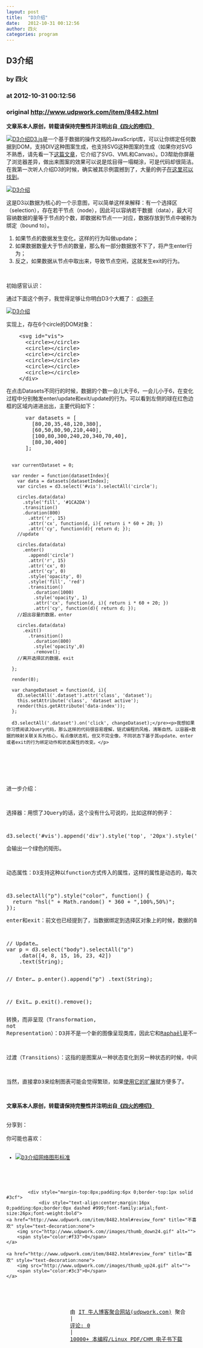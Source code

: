 ```yaml
---
layout: post
title:  "D3介绍"
date:   2012-10-31 00:12:56
author: 四火
categories: program
---
```


## D3介绍
### by 四火
### at 2012-10-31 00:12:56
### original <http://www.udpwork.com/item/8482.html>

<p><strong>文章系本人原创，转载请保持完整性并注明出自<a href="http://www.raychase.net/976">《四火的唠叨》</a></strong>
</p>
<p><a href="http://d3js.org/"><img src="http://www.raychase.net/wp-content/uploads/2012/10/bubbleMap.jpg" alt="D3介绍">D3.js</a>是一个基于数据的操作文档的JavaScript库，可以让你绑定任何数据到DOM，支持DIV这种图案生成，也支持SVG这种图案的生成（如果你对SVG不熟悉，请先看一下<a href="http://www.raychase.net/558">这篇文章</a>，它介绍了SVG、VML和Canvas）。D3帮助你屏蔽了浏览器差异，做出来图案的效果可以说是炫目得一塌糊涂，可是代码却很简洁。在我第一次听人介绍D3的时候，确实被其示例震撼到了，大量的例子<a href="https://github.com/mbostock/d3/wiki/Gallery">在这里可以找到</a>。</p>
<p><a href="http://www.raychase.net/wp-content/uploads/2012/10/data_join.png"><img src="http://www.raychase.net/wp-content/uploads/2012/10/data_join_thumb.png" alt="D3介绍"></a></p>
<p>这是D3以数据为核心的一个示意图，可以简单这样来解释：有一个选择区（selection），存在若干节点（node），因此可以容纳若干数据（data），最大可容纳数据的量等于节点的个数，即数据和节点一一对应，数据存放到节点中被称为绑定（bound to）。</p>
<ol><li>如果节点的数据发生变化，这样的行为叫做update；</li>
<li>如果数据数量大于节点的数量，那么有一部分数据放不下了，将产生enter行为；</li>
<li>反之，如果数据从节点中取出来，导致节点空闲，这就发生exit的行为。</li>
</ol>
<p> </p>
<p>初始感官认识：</p>
<div><p>通过下面这个例子，我觉得足够让你明白D3个大概了： <a href="http://www.raychase.net/wp-content/uploads/2012/10/d3.zip">d3例子</a></p>
</div>
<p><a href="http://www.raychase.net/wp-content/uploads/2012/10/image2.png"><img src="http://www.raychase.net/wp-content/uploads/2012/10/image_thumb2.png" alt="D3介绍"></a></p>
<p>实现上，存在6个circle的DOM对象：</p>
<pre>    &lt;svg id=&quot;vis&quot;&gt;
      &lt;circle&gt;&lt;/circle&gt;
      &lt;circle&gt;&lt;/circle&gt;
      &lt;circle&gt;&lt;/circle&gt;
      &lt;circle&gt;&lt;/circle&gt;
      &lt;circle&gt;&lt;/circle&gt;
      &lt;circle&gt;&lt;/circle&gt;
    &lt;/div&gt;</pre><p>在点击Datasets不同行的时候，数据的个数一会儿大于6，一会儿小于6，在变化过程中分别触发enter/update和exit/update的行为。可以看到左侧的球在红色边框的区域内进进出出，主要代码如下：</p>
<pre>      var datasets = [
        [80,20,35,48,120,380],
        [60,50,80,90,210,440],
        [100,80,300,240,20,340,70,40],
        [80,30,400]
      ];
      
      var currentDataset = 0;
      
      var render = function(datasetIndex){
        var data = datasets[datasetIndex];
        var circles = d3.select('#vis').selectAll('circle');
        
        circles.data(data)
          .style('fill', '#1CA2DA')
          .transition()
          .duration(800)
            .attr('r', 15)
            .attr('cx', function(d, i){ return i * 60 + 20; })
            .attr('cy', function(d){ return d; });
        //update
            
        circles.data(data)
          .enter()
            .append('circle')
            .attr('r', 15)
            .attr('cx', 0)
            .attr('cy', 0)
            .style('opacity', 0)
            .style('fill', 'red')
            .transition()
              .duration(1000)
              .style('opacity', 1)
              .attr('cx', function(d, i){ return i * 60 + 20; })
              .attr('cy', function(d){ return d; });
        //超出容量的数据，enter
            
        circles.data(data)
          .exit()
            .transition()
              .duration(800)
              .style('opacity',0)
              .remove();
        //离开选择区的数据，exit
          
      }; 
      
      render(0);
      
      var changeDataset = function(d, i){
        d3.selectAll('.dataset').attr('class', 'dataset');
        this.setAttribute('class', 'dataset active');
        render(this.getAttribute('data-index'));
      };
      
      d3.selectAll('.dataset').on('click', changeDataset);</pre><p>我想如果你习惯阅读JQuery代码，那么这样的代码很容易理解，链式编程的风格，清晰自然。以容器+数据的映射关联关系为核心，有点像状态机，但又不完全像，不同状态下基于其update、enter或者exit的行为绑定动作和状态属性的改变。</p>
<p> </p>
<p>进一步介绍：</p>
<p>选择器：用惯了JQuery的话，这个没有什么可说的，比如这样的例子：</p>
<pre>d3.select('#vis').append('div').style('top', '20px').style('left','20px');</pre><p>会输出一个绿色的矩形。</p>
<p>动态属性：D3支持这种以function方式传入的属性，这样的属性是动态的，每次执行的时候再去调用计算获得：</p>
<pre>d3.selectAll(&quot;p&quot;).style(&quot;color&quot;, function() {
  return &quot;hsl(&quot; + Math.random() * 360 + &quot;,100%,50%)&quot;;
});</pre><p>enter和exit：前文也已经提到了，当数据绑定到选择区对象上的时候，数据的每一个元素都会和选择区对象的每一个节点对应起来，节点内的数据发生变化，就是update；节点内的数据移除，节点空出来，就是exit；数据数量大过节点，造成数据剩余，就是enter。然后就可以基于这个自定义这些事件发生的时候需要进行的行为和变更的状态了：</p>
<pre>// Update…
var p = d3.select(&quot;body&quot;).selectAll(&quot;p&quot;)
    .data([4, 8, 15, 16, 23, 42])
    .text(String);

// Enter…
p.enter().append(&quot;p&quot;)
    .text(String);

// Exit…
p.exit().remove();</pre><p>转换，而非呈现（Transformation, not Representation）：D3并不是一个新的图像呈现类库，因此它和<a href="http://raphaeljs.com/">Raphaël</a>是不一样的。你可以用D3加上自己定义的CSS来创建SVG图案，浏览器未来的特性也会被D3封装起来给你用，这些事情无非是让你对DOM和其上的数据的操作换了一种形式而已。</p>
<p>过渡（Transitions）：这指的是图案从一种状态变化到另一种状态的时候，中间的动画过渡效果。D3支持几种渐变的风格，帧速很高，实际上还是CSS3的渐变，但是对开发人员来说好用多了。</p>
<p>当然，直接拿D3来绘制图表可能会觉得繁琐，如果<a href="https://github.com/mbostock/d3/wiki/API-Reference">使用它的扩展</a>就方便多了。</p>
<p><strong>文章系本人原创，转载请保持完整性并注明出自<a href="http://www.raychase.net/976">《四火的唠叨》</a></strong>
</p>
<div>分享到：<a href="http://www.raychase.net//javascript:void(0);" title="分享到新浪"></a><a href="http://www.raychase.net//javascript:void(0);" title="分享到腾讯微博"></a><a href="http://www.raychase.net//javascript:void(0);" title="分享到QQ空间"></a><a href="javascript:void(0);" title="分享到Google Reader"></a><a href="http://www.raychase.net//javascript:void(0);" title="分享到人人网"></a><a href="http://www.raychase.net//javascript:void(0);" title="分享到豆瓣"></a><a href="http://www.raychase.net//javascript:void(0);" title="分享到鲜果"></a><a href="http://www.raychase.net//javascript:void(0);" title="分享到开心"></a><a href="http://www.raychase.net//javascript:void(0);" title="分享到Follow5"></a><a href="http://www.raychase.net//javascript:void(0);" title="分享到同学网"></a><a href="http://www.raychase.net//javascript:void(0);" title="分享到嘀咕"></a><a href="http://www.raychase.net//javascript:void(0);" title="分享到饭否"></a><a href="http://www.raychase.net//javascript:void(0);" title="分享到做啥"></a><a href="http://www.raychase.net//javascript:void(0);" title="分享到百度收藏"></a><a href="http://www.raychase.net//javascript:void(0);" title="分享到twitter"></a><a href="http://www.raychase.net//javascript:void(0);" title="添加到收藏夹"></a></div>
<div>你可能也喜欢：</div>
<ul><li><a href="http://www.raychase.net/558" title="网络图形标准"><img src="http://www.raychase.net/wp-content/uploads/2012/07/image5-150x150.png" alt="D3介绍"></a><a href="http://www.raychase.net/558" title="网络图形标准">网络图形标准</a></li>
</ul>

			<div style="margin-top:8px;padding:6px 0;border-top:1px solid #3cf">
				<div style="text-align:center;margin:16px 0;padding:6px;border:0px dashed #999;font-family:arial;font-size:26px;font-weight:bold">
	<a href="http://www.udpwork.com/item/8482.html#review_form" title="不喜欢" style="text-decoration:none">
		<img src="http://www.udpwork.com//images/thumb_down24.gif" alt="">
		<span style="color:#f33">0</span>
	</a>
	   
	<a href="http://www.udpwork.com/item/8482.html#review_form" title="喜欢" style="text-decoration:none">
		<img src="http://www.udpwork.com//images/thumb_up24.gif" alt="">
		<span style="color:#3c3">0</span>
	</a>
</div>				<p>
					由 <a href="http://www.udpwork.com/">IT 牛人博客聚合网站(udpwork.com)</a> 聚合
					|
					<a href="http://www.udpwork.com/item/8482.html#reviews">评论: 0</a>
					|
					<a href="http://book.benegg.com/tag/%E7%BC%96%E7%A8%8B?from=udpwork-feed">10000+ 本编程/Linux PDF/CHM 电子书下载</a>
				</p>
			</div>